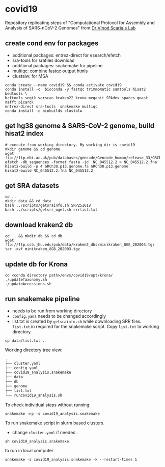 # covid19

Repository replicating steps of "Computational Protocol for Assembly and 
Analysis of SARS-nCoV-2 Genomes" from 
[Dr Vinod Scaria's Lab](http://vinodscaria.rnabiology.org/covid-19)

## create cond env for packages
* additional packages: entrez-direct for esearch/efetch
* sra-tools for srafiles download
* additional packages: snakemake for pipeline
* multiqc: combine fastqc output htmls
* clustalw: for MSA
```
conda create --name covid19 && conda activate covid19
conda install -c  bioconda -y fastqc trimmomatic samtools hisat2 bedtools \
bcftools seqtk varscan kraken22 krona megahit SPAdes spades quast mafft picard\
entrez-direct sra-tools  snakemake multiqc
conda install -c biobuilds clustalw
```

## get hg38 genome &  SARS-CoV-2 genome, build hisat2 index
```
# execute from working directory. My working dir is covid19 
mkdir genome && cd genome
wget ftp://ftp.ebi.ac.uk/pub/databases/gencode/Gencode_human/release_33/GRCh38.p13.genome.fa.gz
efetch -db sequences -format fasta -id  NC_045512.2 > NC_045512.2.fna
hisat2-build -p 4 GRCh38.p13.genome.fa GRCh38.p13.genome
hisat2-build NC_045512.2.fna NC_045512.2
```

## get SRA datasets
```
cd ..
mkdir data && cd data
bash ../scripts/getsrainfo.sh SRP251618
bash ../scripts/getsrr_wget.sh srrlist.txt
```


## download kraken2 db
```
cd .. && mkdir db && cd db
wget ftp://ftp.ccb.jhu.edu/pub/data/kraken2_dbs/minikraken_8GB_202003.tgz
tar -xvf minikraken_8GB_202003.tgz
```

## update db for Krona
```
cd <conda directory path>/envs/covid19/opt/krona/
./updateTaxonomy.sh
./updateAccessions.sh
```

## run snakemake pipeline
* needs to be run from working directory
* `config.yaml` needs to be changed accordingly
* list.txt is created by `getsrainfo.sh` while downloading SRR files. 
`list.txt` in required for the snakemake script. Copy `list.txt` to 
working directory.
```
cp data/list.txt .
```
Working directory tree view:
```bash
.
├── cluster.yaml
├── config.yaml
├── covid19_analysis.snakemake
├── data
├── db
├── genome
├── list.txt
└── runcovid19_analysis.sh
```
To check individual steps without running
```
snakemake -np -s covid19_analysis.snakemake
```
To run snakemake script in slurm based clusters.
* change `cluster.yaml` if needed.
```
sh covid19_analysis.snakemake
```
to run in local computer
```
snakemake -s covid19_analysis.snakemake -k --restart-times 1 
```
